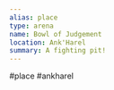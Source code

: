 ```yaml
---
alias: place
type: arena
name: Bowl of Judgement
location: Ank'Harel
summary: A fighting pit!
---
```

#place #ankharel 